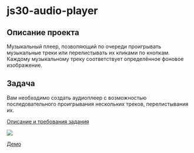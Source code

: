 # js30-audio-player

## Описание проекта

Музыкальный плеер, позволяющий по очереди проигрывать музыкальные треки или перелистывать их кликами по кнопкам. Каждому музыкальному треку соответствует определённое фоновое изображение.

## Задача

Вам необходимо создать аудиоплеер с возможностью последовательного проигрывания нескольких треков, перелистывания их.

[Описание и требования задания](js30.md)

<kbd>![](images/js30-2.jpg)</kbd>

[Демо](https://audio-player-js30.netlify.app/)  
